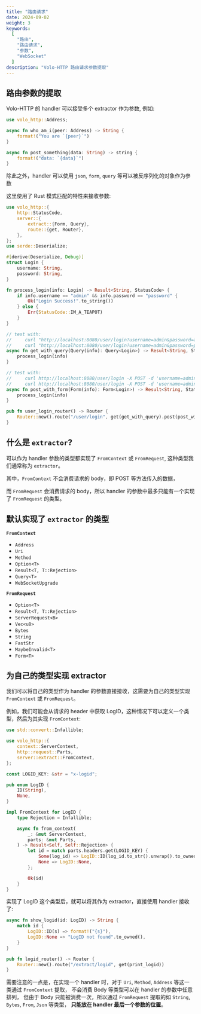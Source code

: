 ```yaml
---
title: "路由请求"
date: 2024-09-02
weight: 3
keywords:
  [
    "路由",
    "路由请求",
    "参数",
    "WebSocket"
  ]
description: "Volo-HTTP 路由请求参数提取"
---
```


## 路由参数的提取

Volo-HTTP 的 handler 可以接受多个 extractor 作为参数, 例如:

```rust
use volo_http::Address;

async fn who_am_i(peer: Address) -> String {
    format!("You are `{peer}`")
}

async fn post_something(data: String) -> string {
    format!("data: `{data}`")
}
```

除此之外，handler 可以使用 `json`, `form`, `query` 等可以被反序列化的对象作为参数

这里使用了 Rust 模式匹配的特性来接收参数:

```rust
use volo_http::{
    http::StatusCode,
    server::{
        extract::{Form, Query},
        route::{get, Router},
    },
};
use serde::Deserialize;

#[derive(Deserialize, Debug)]
struct Login {
    username: String,
    password: String,
}

fn process_login(info: Login) -> Result<String, StatusCode> {
    if info.username == "admin" && info.password == "password" {
        Ok("Login Success!".to_string())
    } else {
        Err(StatusCode::IM_A_TEAPOT)
    }
}

// test with:
//     curl "http://localhost:8080/user/login?username=admin&password=admin"
//     curl "http://localhost:8080/user/login?username=admin&password=password"
async fn get_with_query(Query(info): Query<Login>) -> Result<String, StatusCode> {
    process_login(info)
}

// test with:
//     curl http://localhost:8080/user/login -X POST -d 'username=admin&password=admin'
//     curl http://localhost:8080/user/login -X POST -d 'username=admin&password=password'
async fn post_with_form(Form(info): Form<Login>) -> Result<String, StatusCode> {
    process_login(info)
}

pub fn user_login_router() -> Router {
    Router::new().route("/user/login", get(get_with_query).post(post_with_form))
}
```

## 什么是 `extractor`?

可以作为 handler 参数的类型都实现了 `FromContext` 或 `FromRequest`, 这种类型我们通常称为 `extractor`。

其中，`FromContext` 不会消费请求的 body，即 POST 等方法传入的数据，

而 `FromRequest` 会消费请求的 body，所以 handler 的参数中最多只能有一个实现了 `FromRequest` 的类型。

## 默认实现了 `extractor` 的类型

**`FromContext`**
- `Address`
- `Uri`
- `Method`
- `Option<T>`
- `Result<T, T::Rejection>`
- `Query<T>`
- `WebSocketUpgrade`

**`FromRequest`**
- `Option<T>`
- `Result<T, T::Rejection>`
- `ServerRequest<B>`
- `Vec<u8>`
- `Bytes`
- `String`
- `FastStr`
- `MaybeInvalid<T>`
- `Form<T>`

## 为自己的类型实现 extractor

我们可以将自己的类型作为 handler 的参数直接接收，这需要为自己的类型实现 `FromContext` 或 `FromRequest`。

例如，我们可能会从请求的 header 中获取 LogID，这种情况下可以定义一个类型，然后为其实现 `FromContext`:

```rust
use std::convert::Infallible;

use volo_http::{
    context::ServerContext,
    http::request::Parts,
    server::extract::FromContext,
};

const LOGID_KEY: &str = "x-logid";

pub enum LogID {
    ID(String),
    None,
}

impl FromContext for LogID {
    type Rejection = Infallible;

    async fn from_context(
        _: &mut ServerContext,
        parts: &mut Parts,
    ) -> Result<Self, Self::Rejection> {
        let id = match parts.headers.get(LOGID_KEY) {
            Some(log_id) => LogID::ID(log_id.to_str().unwrap().to_owned()),
            None => LogID::None,
        };

        Ok(id)
    }
}
```

实现了 LogID 这个类型后，就可以将其作为 extractor，直接使用 handler 接收了:

```rust
async fn show_logid(id: LogID) -> String {
    match id {
        LogID::ID(s) => format!("{s}"),
        LogID::None => "LogID not found".to_owned(),
    }
}

pub fn logid_router() -> Router {
    Router::new().route("/extract/logid", get(print_logid))
}
```

需要注意的一点是，在实现一个 handler 时，对于 `Uri`, `Method`, `Address` 等这一类通过 `FromContext` 提取，
不会消费 Body 等类型可以在 handler 的参数中任意排列，
但由于 Body 只能被消费一次，所以通过 `FromRequest` 提取的如 `String`, `Bytes`, `From`, `Json` 等类型，
**只能放在 handler 最后一个参数的位置**。
